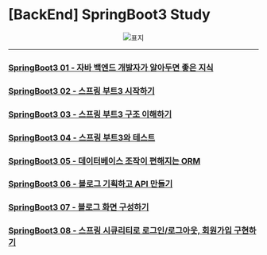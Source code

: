 # [BackEnd] SpringBoot3 Study

<div align="center">

![표지](https://github.com/user-attachments/assets/525d8c57-4363-4365-a468-fb9c119002c6)

</div>

---

### [SpringBoot3 01 - 자바 백엔드 개발자가 알아두면 좋은 지식](https://github.com/Do-heewan/Java_SpringBoot3/blob/main/TIL/01_Java_BackEnd.md)

### [SpringBoot3 02 - 스프링 부트3 시작하기](https://github.com/Do-heewan/Java_SpringBoot3/blob/main/TIL/02_Start_SpringBoot.md)

### [SpringBoot3 03 - 스프링 부트3 구조 이해하기](https://github.com/Do-heewan/Java_SpringBoot3/blob/main/TIL/03_SpringBoot3_Structure.md)

### [SpringBoot3 04 - 스프링 부트3와 테스트](https://github.com/Do-heewan/Java_SpringBoot3/blob/main/TIL/04_SpringBoot3_Test.md)

### [SpringBoot3 05 - 데이터베이스 조작이 편해지는 ORM](https://github.com/Do-heewan/Java_SpringBoot3/blob/main/TIL/05_Database_ORM.md)

### [SpringBoot3 06 - 블로그 기획하고 API 만들기](https://github.com/Do-heewan/Java_SpringBoot3/blob/main/TIL/06_Project_Blog_API.md)

### [SpringBoot3 07 - 블로그 화면 구성하기](https://github.com/Do-heewan/Java_SpringBoot3/blob/main/TIL/07_Project_Blog_View.md)

### [SpringBoot3 08 - 스프링 시큐리티로 로그인/로그아웃, 회원가입 구현하기](https://github.com/Do-heewan/Java_SpringBoot3/blob/main/TIL/08_Security.md)